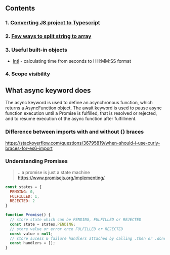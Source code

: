 ## Contents
### 1. [Converting JS project to Typescript](convert-js-proj-to-ts.md)
### 2. [Few ways to split string to array](split-string-array.md)
### 3. Useful built-in objects
+ [Intl](build-in-js-objects.md) - calculating time from seconds to HH:MM:SS format
### 4. Scope visibility

## What async keyword does
The async keyword is used to define an asynchronous function, which returns a AsyncFunction object. The await keyword is used to pause async function execution until a Promise is fulfilled, that is resolved or rejected, and to resume execution of the async function after fulfillment.


### Difference between imports with and without {} braces  
https://stackoverflow.com/questions/36795819/when-should-i-use-curly-braces-for-es6-import  

### Understanding Promises 
> .. a promise is just a state machine  
> https://www.promisejs.org/implementing/

```js
const states = {
  PENDING: 0,
  FULFILLED: 1,
  REJECTED: 2
}

function Promise() {
  // store state which can be PENDING, FULFILLED or REJECTED
  const state = states.PENDING;
  // store value or error once FULFILLED or REJECTED  
  const value = null;
  // store sucess & failure handlers attached by calling .then or .done
  const handlers = [];  
}
```
